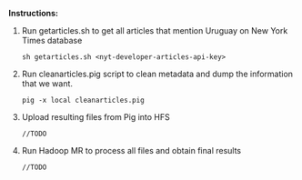 
**Instructions:**

1.  Run getarticles.sh to get all articles that mention Uruguay on New York Times database

        sh getarticles.sh <nyt-developer-articles-api-key>

2.  Run cleanarticles.pig script to clean metadata and dump the information that we want.

        pig -x local cleanarticles.pig

3.  Upload resulting files from Pig into HFS

        //TODO

4.  Run Hadoop MR to process all files and obtain final results

        //TODO

